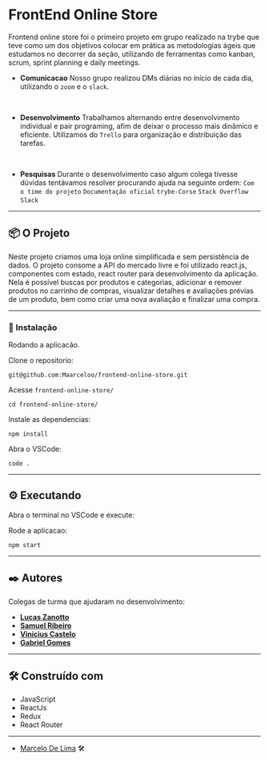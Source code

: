 # FrontEnd Online Store

Frontend online store foi o primeiro projeto em grupo realizado na trybe que teve como um dos objetivos colocar em prática as metodologias ágeis que estudamos no decorrer da seção, utilizando de ferramentas como kanban, scrum, sprint planning e daily meetings.
</br>

-  **Comunicacao**</spam>
Nosso grupo realizou DMs diárias no início de cada dia, utilizando o `zoom` e o `slack`.
</br>

-  **Desenvolvimento** </spam>
Trabalhamos alternando entre desenvolvimento individual e pair programing, afim de deixar o processo mais dinâmico e eficiente.
Utilizamos do `Trello` para organização e distribuição das tarefas.
</br>

-  **Pesquisas**</spam>
Durante o desenvolvimento caso algum colega tivesse dúvidas tentávamos resolver procurando ajuda na seguinte ordem:
`Com o time do projeto`
`Documentação oficial`
`trybe-Corse`
`Stack Overflow`
`Slack`

---

## 📦 O Projeto

Neste projeto criamos uma loja online simplificada e sem persistência de dados. O projeto consome a API do mercado livre e foi utilizado react.js, componentes com estado, react router para desenvolvimento da aplicação. Nela é possível buscas por produtos e categorias, adicionar e remover produtos no carrinho de compras, visualizar detalhes e avaliações prévias de um produto, bem como criar uma nova avaliação e finalizar uma compra.

---

### 🔧 Instalação

Rodando a aplicacão.

Clone o repositorio:

```
git@github.com:Maarceloo/frontend-online-store.git
```

Acesse `frontend-online-store/`

```
cd frontend-online-store/
```

Instale as dependencias:

```
npm install
```

Abra o VSCode:

```
code .
```

---

## ⚙️ Executando

Abra o terminal no VSCode e execute:

Rode a aplicacao:

```
npm start
```

---

## ✒️ Autores

Colegas de turma que ajudaram no desenvolvimento:

- [**Lucas Zanotto**](https://github.com/LucasZanotto)
- [**Samuel Ribeiro**](https://github.com/SamuelR499)
- [**Vinicius Castelo**](https://github.com/Vinicastelobranco)
- [**Gabriel Gomes**](https://github.com/GabrielGomesFer)

---

## 🛠️ Construído com

- JavaScript
- ReactJs
- Redux
- React Router

---

- [Marcelo De Lima](https://github.com/Maarceloo) 🛠️

